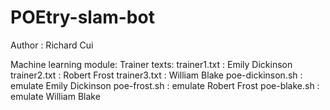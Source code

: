 # POEtry-slam-bot

Author : Richard Cui

Machine learning module:
Trainer texts:
	trainer1.txt : Emily Dickinson
	trainer2.txt : Robert Frost
	trainer3.txt : William Blake
poe-dickinson.sh : emulate Emily Dickinson
poe-frost.sh : emulate Robert Frost
poe-blake.sh : emulate William Blake